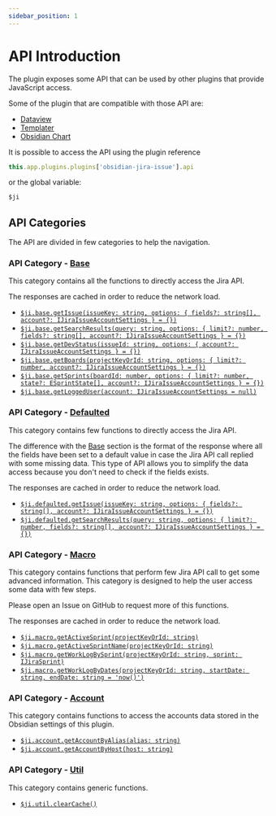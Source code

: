 ```yaml
---
sidebar_position: 1
---
```

# API Introduction

The plugin exposes some API that can be used by other plugins that provide JavaScript access.

Some of the plugin that are compatible with those API are:
- [Dataview](https://github.com/blacksmithgu/obsidian-dataview)
- [Templater](https://github.com/SilentVoid13/Templater)
- [Obsidian Chart](https://github.com/phibr0/obsidian-charts)

It is possible to access the API using the plugin reference
```js
this.app.plugins.plugins['obsidian-jira-issue'].api
```

or the global variable:
```js
$ji
```


## API Categories

The API are divided in few categories to help the navigation.

### API Category - [Base](/docs/api/api-base)
This category contains all the functions to directly access the Jira API.

The responses are cached in order to reduce the network load.

- [`$ji.base.getIssue(issueKey: string, options: { fields?: string[], account?: IJiraIssueAccountSettings } = {})`](/docs/api/api-base#getIssue)
- [`$ji.base.getSearchResults(query: string, options: { limit?: number, fields?: string[], account?: IJiraIssueAccountSettings } = {})`](/docs/api/api-base#getSearchResults)
- [`$ji.base.getDevStatus(issueId: string, options: { account?: IJiraIssueAccountSettings } = {})`](/docs/api/api-base#getDevStatus)
- [`$ji.base.getBoards(projectKeyOrId: string, options: { limit?: number, account?: IJiraIssueAccountSettings } = {})`](/docs/api/api-base#getBoards)
- [`$ji.base.getSprints(boardId: number, options: { limit?: number, state?: ESprintState[], account?: IJiraIssueAccountSettings } = {})`](/docs/api/api-base#getSprints)
- [`$ji.base.getLoggedUser(account: IJiraIssueAccountSettings = null)`](/docs/api/api-base#getLoggedUser)

### API Category - [Defaulted](/docs/api/api-defaulted)
This category contains few functions to directly access the Jira API.

The difference with the [Base](#api-category---base) section is the format of the response where all the fields have been set to a default value in case the Jira API call replied with some missing data. This type of API allows you to simplify the data access because you don't need to check if the fields exists.

The responses are cached in order to reduce the network load.


- [`$ji.defaulted.getIssue(issueKey: string, options: { fields?: string[], account?: IJiraIssueAccountSettings } = {})`](/docs/api/api-defaulted#getIssue)
- [`$ji.defaulted.getSearchResults(query: string, options: { limit?: number, fields?: string[], account?: IJiraIssueAccountSettings } = {})`](/docs/api/api-defaulted#getSearchResults)

### API Category - [Macro](/docs/api/api-macro)

This category contains functions that perform few Jira API call to get some advanced information. This category is designed to help the user access some data with few steps.

Please open an Issue on GitHub to request more of this functions.

The responses are cached in order to reduce the network load.

- [`$ji.macro.getActiveSprint(projectKeyOrId: string)`](/docs/api/api-macro#getActiveSprint)
- [`$ji.macro.getActiveSprintName(projectKeyOrId: string)`](/docs/api/api-macro#getActiveSprintName)
- [`$ji.macro.getWorkLogBySprint(projectKeyOrId: string, sprint: IJiraSprint)`](/docs/api/api-macro#getWorkLogBySprint)
- [`$ji.macro.getWorkLogByDates(projectKeyOrId: string, startDate: string, endDate: string = 'now()')`](/docs/api/api-macro#getWorkLogByDates)

### API Category - [Account](/docs/api/api-account)

This category contains functions to access the accounts data stored in the Obsidian settings of this plugin.

- [`$ji.account.getAccountByAlias(alias: string)`](/docs/api/api-account#getAccountByAlias)
- [`$ji.account.getAccountByHost(host: string)`](/docs/api/api-account#getAccountByHost)

### API Category - [Util](/docs/api/api-util)

This category contains generic functions.

- [`$ji.util.clearCache()`](/docs/api/api-util#clearCache)
